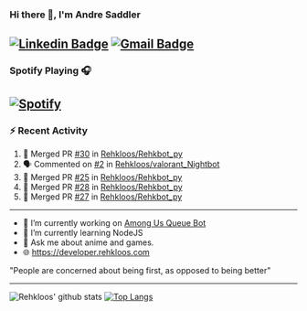 ### Hi there 👋, I'm Andre Saddler
[![Linkedin Badge](https://img.shields.io/badge/-andrexsaddler-blue?style=flat-square&logo=Linkedin&logoColor=white&link=https://www.linkedin.com/in/andrexsaddler/)](https://www.linkedin.com/in/andrexsaddler/)
[![Gmail Badge](https://img.shields.io/badge/-contact@rehkloos.com-c14438?style=flat-square&logo=Gmail&logoColor=white&link=mailto:contact@rehkloos.com)](mailto:contact@rehkloos.com)
---
### Spotify Playing 🎧

[![Spotify](https://novatorem.rehkloos.vercel.app/api/spotify)](https://open.spotify.com/user/Rehkloos)
---

### :zap: Recent Activity

<!--START_SECTION:activity-->
1. 🎉 Merged PR [#30](https://github.com/Rehkloos/Rehkbot_py/pull/30) in [Rehkloos/Rehkbot_py](https://github.com/Rehkloos/Rehkbot_py)
2. 🗣 Commented on [#2](https://github.com/Rehkloos/valorant_Nightbot/issues/2) in [Rehkloos/valorant_Nightbot](https://github.com/Rehkloos/valorant_Nightbot)
3. 🎉 Merged PR [#25](https://github.com/Rehkloos/Rehkbot_py/pull/25) in [Rehkloos/Rehkbot_py](https://github.com/Rehkloos/Rehkbot_py)
4. 🎉 Merged PR [#28](https://github.com/Rehkloos/Rehkbot_py/pull/28) in [Rehkloos/Rehkbot_py](https://github.com/Rehkloos/Rehkbot_py)
5. 🎉 Merged PR [#27](https://github.com/Rehkloos/Rehkbot_py/pull/27) in [Rehkloos/Rehkbot_py](https://github.com/Rehkloos/Rehkbot_py)
<!--END_SECTION:activity-->

---

- 🔭 I’m currently working on [Among Us Queue Bot](https://github.com/Rehkloos/queue-bot)
- 🌱 I’m currently learning NodeJS
- 💬 Ask me about anime and games.
- 🌐 https://developer.rehkloos.com

"People are concerned about being first, as opposed to being better"

---
![Rehkloos' github stats](https://github-readme-stats.vercel.app/api?username=Rehkloos&count_private=true)
[![Top Langs](https://github-readme-stats.vercel.app/api/top-langs/?username=Rehkloos&layout=compact)](https://github.com/anuraghazra/github-readme-stats)
